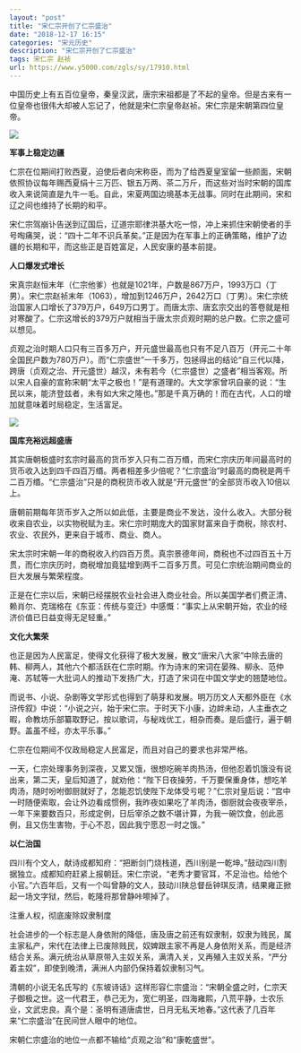 ```yaml
---
layout: "post"
title: "宋仁宗开创了仁宗盛治"
date: "2018-12-17 16:15"
categories: "宋元历史"
description: "宋仁宗开创了仁宗盛治"
tags: 宋仁宗 赵祯
url: https://www.y5000.com/zgls/sy/17910.html
---
```






中国历史上有五百位皇帝，秦皇汉武，唐宗宋祖都是了不起的皇帝。但是古来有一位皇帝也很伟大却被人忘记了，他就是宋仁宗皇帝赵祯。宋仁宗是宋朝第四位皇帝。

![](https://img.y5000.com/uploads/allimg/170327/8-1F32G12FLX.jpg)

**军事上稳定边疆**

仁宗在位期间打败西夏，迫使后者向宋称臣，而为了给西夏皇室留一些颜面，宋朝依照协议每年赐西夏绢十三万匹、银五万两、茶二万斤，而这些对当时宋朝的国库收入来说简直是九牛一毛。自此，宋夏两国边境基本无战事。同时在此期间，宋和辽之间也维持了长期的和平。

宋仁宗驾崩讣告送到辽国后，辽道宗耶律洪基大吃一惊，冲上来抓住宋朝使者的手号啕痛哭，说：“四十二年不识兵革矣。”正是因为在军事上的正确策略，维护了边疆的长期和平，而这些正是百姓富足，人民安康的基本前提。

**人口爆发式增长**

宋真宗赵恒末年（仁宗他爹）也就是1021年，户数是867万户，1993万口（丁男）。宋仁宗赵祯末年（1063），增加到1246万户，2642万口（丁男）。宋仁宗统治国家人口增长了379万户，649万口男丁。而唐太宗、唐玄宗交出的答卷就是相对寒酸了。仁宗这增长的379万户就相当于唐太宗贞观时期的总户数。仁宗之盛可以想见。

贞观之治时期人口只有三百多万户，开元盛世最高也只有不足八百万（开元二十年全国民户数为780万户）。而“仁宗盛世”一千多万，包拯得出的结论“自三代以降，跨唐（贞观之治、开元盛世）越汉，未有若今（仁宗盛世）之盛者”相当客观。所以宋人自豪的宣称宋朝“太平之极也！”是有道理的。大文学家曾巩自豪的说：“生民以来，能济登兹者，未有如大宋之隆也。”那是千真万确的！而在古代，人口的增加就意味着时局稳定，生活富足。

![](https://img.y5000.com/uploads/allimg/170327/112955A94-0.jpg)

**国库充裕远超盛唐**

其实唐朝极盛时玄宗时最高的货币岁入只有二百万缗，而宋仁宗庆历年间最高时的货币收入达到四千四百万缗。两者相差多少倍呢？“仁宗盛治”时最高的商税是两千二百万缗。“仁宗盛治”只是的商税货币收入就是“开元盛世”的全部货币收入10倍以上。

唐朝前期每年货币岁入之所以如此低，主要是商业不发达，没什么收入。大部分税收来自农业，以实物税赋为主。宋仁宗时期庞大的国家财富来自于商税，除农村、农业、农民外，更来自于城市、商业、商人。

宋太宗时宋朝一年的商税收入约四百万贯。真宗景德年间，商税也不过四百五十万贯，而仁宗庆历时，商税增加竟猛增到两千二百多万贯。可见仁宗统治期间商业的巨大发展与繁荣程度。

正是在仁宗以后，宋朝已经摆脱农业社会进入商业社会。所以美国学者们费正清、赖肖尔、克瑞格在《东亚：传统与变迁》中感慨：“事实上从宋朝开始，农业的经济价值已日益变得无足轻重。”

**文化大繁荣**

也正是因为人民富足，使得文化获得了极大发展，散文“唐宋八大家”中除去唐的韩、柳两人，其他六个都活跃在仁宗时期。作为诗末的宋词在晏殊、柳永、范仲淹、苏轼等一大批词人的推动下发扬广大，打造了宋词在中国文学史的翘楚地位。

而说书、小说、杂剧等文学形式也得到了萌芽和发展。明万历文人天都外臣在《水浒传叙》中说：“小说之兴，始于宋仁宗。于时天下小康，边衅未动，人主垂衣之暇，命教坊乐部纂取野记，按以歌词，与秘戏优工，相杂而奏。是后盛行，遍于朝野。盖虽不经，亦太平乐事。”

仁宗在位期间不仅政局稳定人民富足，而且对自己的要求也非常严格。

一天，仁宗处理事务到深夜，又累又饿，很想吃碗羊肉热汤，但他忍着饥饿没有说出来，第二天，皇后知道了，就劝他：“陛下日夜操劳，千万要保重身体，想吃羊肉汤，随时吩咐御厨就好了，怎能忍饥使陛下龙体受亏呢？”仁宗对皇后说：“宫中一时随便索取，会让外边看成惯例，我昨夜如果吃了羊肉汤，御厨就会夜夜宰杀，一年下来要数百只，形成定例，日后宰杀之数不堪计算，为我一碗饮食，创此恶例，且又伤生害物，于心不忍，因此我宁愿忍一时之饿。”

**以仁治国**

四川有个文人，献诗成都知府：“把断剑门烧栈道，西川别是一乾坤。”鼓动四川割据独立。成都知府赶紧上报朝廷。宋仁宗说，“老秀才要官耳，不足治也。给他个小官。”六百年后，又有一个叫曾静的文人，鼓动川陕总督岳钟琪反清，结果雍正掀起一场文字狱，然后，乾隆将那曾静咔嚓掉了。

注重人权，彻底废除奴隶制度

社会进步的一个标志是人身依附的降低，唐及唐之前还有奴隶制，奴隶为贱民，属主家私产，宋代在法律上已废除贱民，奴婢跟主家不再是人身依附关系，而是经济结合关系。满元统治从草原带入主奴关系，满清入关，又再殖入主奴关系，“严分着主奴”，即使到晚清，满洲人内部仍保持着奴隶制习气。

清朝的小说无名氏写的《东坡诗话》这样形容仁宗盛治：“宋朝全盛之时，仁宗天子御极之世。这一代君王，恭己无为，宽仁明圣，四海雍熙，八荒平静，士农乐业，文武忠良。真个是：圣明有道唐虞世，日月无私天地春。”这代表了几百年来“仁宗盛治”在民间世人眼中的地位。

宋朝仁宗盛治的地位一点都不输给“贞观之治”和“康乾盛世”。
